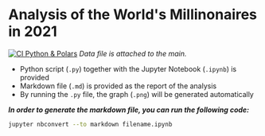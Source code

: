 # Analysis of the World's Millinonaires in 2021
[![CI Python & Polars](https://github.com/nogibjj/zihan_descriptive_stats_project/actions/workflows/main.yml/badge.svg)](https://github.com/nogibjj/zihan_descriptive_stats_project/actions/workflows/main.yml)
*Data file is attached to the main.*

* Python script (`.py`) together with the Jupyter Notebook (`.ipynb`) is provided
* Markdown file (`.md`) is provided as the report of the analysis
* By running the `.py` file, the graph (`.png`) will be generated automatically

*__In order to generate the markdown file, you can run the following code:__*
```bash
jupyter nbconvert --to markdown filename.ipynb
```
